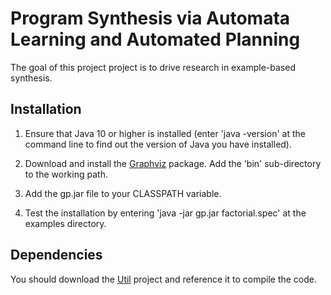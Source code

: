 # Program Synthesis via Automata Learning and Automated Planning

The goal of this project project is to drive research in example-based synthesis.

## Installation
1. Ensure that Java 10 or higher is installed (enter 'java -version' at the command line to find out the version of Java you have installed).

2. Download and install the [Graphviz](http://www.graphviz.org/ "Graphviz") package.
Add the 'bin' sub-directory to the working path.

3. Add the gp.jar file to your CLASSPATH variable.

4. Test the installation by entering 'java -jar gp.jar factorial.spec' at the examples directory.

## Dependencies
You should download the [Util](https://github.com/rumster/Util/ "Util") project and reference it to compile the code.


